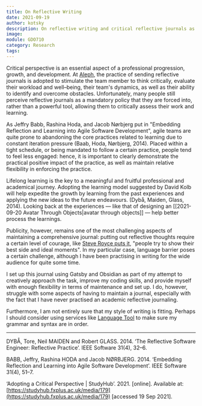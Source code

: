 ```yaml
---
title: On Reflective Writing
date: 2021-09-19
author: kotsky
description: On reflective writing and critical reflective journals as a practice
image: 
module: GDO710
category: Research
tags:
---
```


Critical perspective is an essential aspect of a professional progression, growth, and development. At [Aleph](https://aleph-labs.com), the practice of sending reflective journals is adopted to stimulate the team member to think critically, evaluate their workload and well–being, their team's dynamics, as well as their ability to identify and overcome obstacles. Unfortunately, many people still perceive reflective journals as a mandatory policy that they are forced into, rather than a powerful tool, allowing them to critically assess their work and learning.

As Jeffry Babb, Rashina Hoda, and Jacob Nørbjerg put in "Embedding Reflection and Learning into Agile Software Development", agile teams are quite prone to abandoning the core practices related to learning due to constant iteration pressure (Baab, Hoda, Nørbjerg, 2014). Placed within a tight schedule, or being mandated to follow a certain practice, people tend to feel less engaged: hence, it is important to clearly demonstrate the practical positive impact of the practice, as well as maintain relative flexibility in enforcing the practice.

Lifelong learning is the key to a meaningful and fruitful professional and academical journey. Adopting the learning model suggested by David Kolb will help expedite the growth by learning from the past experiences and applying the new ideas to the future endeavours. (Dybå, Maiden, Glass, 2014). Looking back at the experiences — like that of designing an [[2021-09-20 Avatar Through Objects|avatar through objects]] — help better process the learnings.

Publicity, however, remains one of the most challenging aspects of maintaining a comprehensive journal: putting out reflective thoughts require a certain level of courage, like [Steve Royce puts it](https://steeveroyce.wordpress.com/), "people try to show their best side and ideal moments". In my particular case, language barrier poses a certain challenge, although I have been practising in writing for the wide audience for quite some time.

I set up this journal using Gatsby and Obsidian as part of my attempt to creatively approach the task, improve my coding skills, and provide myself with enough flexibility in terms of maintenance and set up. I do, however, struggle with some aspects of having to maintain a journal, especially with the fact that I have never practised an academic reflective journaling. 

Furthermore, I am not entirely sure that my style of writing is fitting. Perhaps I should consider using services like [Language Tool](https://languagetool.org) to make sure my grammar and syntax are in order.

---

DYBÅ, Tore, Neil MAIDEN and Robert GLASS. 2014. ‘The Reflective Software Engineer: Reflective Practice’. IEEE Software 31(4), 32–6.

BABB, Jeffry, Rashina HODA and Jacob NØRBJERG. 2014. ‘Embedding Reflection and Learning into Agile Software Development’. IEEE Software 31(4), 51–7.

‘Adopting a Critical Perspective | StudyHub’. 2021. [online]. Available at: [https://studyhub.fxplus.ac.uk/media/179](https://studyhub.fxplus.ac.uk/media/179) [accessed 19 Sep 2021].